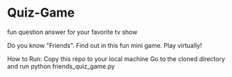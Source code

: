 # Quiz-Game
fun question answer for your favorite tv show

Do you know "Friends". Find out in this fun mini game.
Play virtually!

How to Run:
Copy this repo to your local machine Go to the cloned directory and run python friends_quiz_game.py
